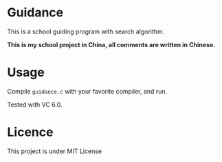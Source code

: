 # Guidance

This is a school guiding program with search algorithm.

**This is my school project in China, all comments are written in Chinese.**

# Usage

Compile `guidance.c` with your favorite compiler, and run.

Tested with VC 6.0.


# Licence
This project is under MIT License